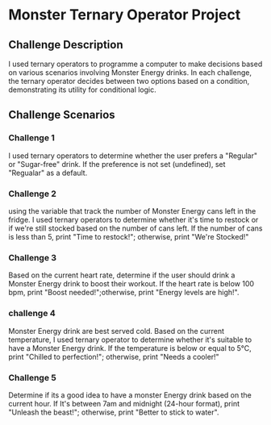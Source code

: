 
# Monster Ternary Operator Project

## Challenge Description

I used ternary operators to programme a computer to make decisions based on various scenarios involving Monster Energy drinks. In each challenge, the ternary operator decides between two options based on a condition, demonstrating its utility for conditional logic.

## Challenge Scenarios

### Challenge 1

I used ternary operators to determine whether the user prefers a "Regular" or "Sugar-free" drink. If the preference is not set (undefined), set "Regualar" as a default.

### Challenge 2

using the variable that track the number of Monster Energy cans left in the fridge. I used ternary operators to determine whether it's time to restock or if we're still stocked based on the number of cans left. If the number of cans is less than 5, print "Time to restock!"; otherwise, print "We're  Stocked!" 

### Challenge 3

Based on the current heart rate, determine if the user should drink a Monster Energy drink to boost their workout. If the heart rate is below 100 bpm, print "Boost needed!";otherwise, print "Energy levels are high!".

### challenge 4

Monster Energy drink are best served cold. Based on the current temperature, I used ternary operator to determine whether it's suitable to have a Monster Energy drink. If the temperature is below or equal to 5°C, print "Chilled to perfection!"; otherwise, print "Needs a cooler!"

### Challenge 5

Determine if its a good idea to have a monster Energy drink based on the current hour. If It's between 7am and midnight (24-hour format), print "Unleash the beast!"; otherwise, print "Better to stick to water".